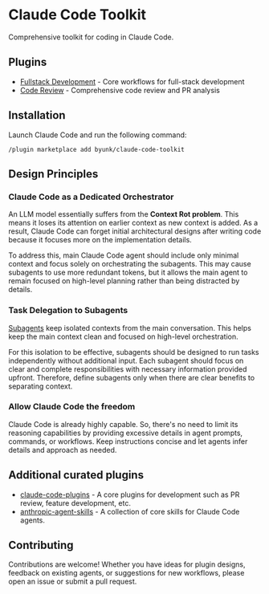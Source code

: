 # Claude Code Toolkit

Comprehensive toolkit for coding in Claude Code.

## Plugins

- [Fullstack Development](./fullstack-dev) - Core workflows for full-stack development
- [Code Review](./code-review) - Comprehensive code review and PR analysis

## Installation

Launch Claude Code and run the following command:

```
/plugin marketplace add byunk/claude-code-toolkit
```

## Design Principles

### Claude Code as a Dedicated Orchestrator

An LLM model essentially suffers from the **Context Rot problem**. This means it loses its attention on earlier context as new context is added. As a result, Claude Code can forget initial architectural designs after writing code because it focuses more on the implementation details. 

To address this, main Claude Code agent should include only minimal context and focus solely on orchestrating the subagents. This may cause subagents to use more redundant tokens, but it allows the main agent to remain focused on high-level planning rather than being distracted by details.

### Task Delegation to Subagents

[Subagents](https://docs.claude.com/en/docs/claude-code/sub-agents) keep isolated contexts from the main conversation. This helps keep the main context clean and focused on high-level orchestration.

For this isolation to be effective, subagents should be designed to run tasks independently without additional input. Each subagent should focus on clear and complete responsibilities with necessary information provided upfront. Therefore, define subagents only when there are clear benefits to separating context.

### Allow Claude Code the freedom

Claude Code is already highly capable. So, there's no need to limit its reasoning capabilities by providing excessive details in agent prompts, commands, or workflows. Keep instructions concise and let agents infer details and approach as needed.

## Additional curated plugins

- [claude-code-plugins](https://github.com/anthropics/claude-code) - A core plugins for development such as PR review, feature development, etc.
- [anthropic-agent-skills](https://github.com/anthropics/skills) - A collection of core skills for Claude Code agents.

## Contributing

Contributions are welcome! Whether you have ideas for plugin designs, feedback on existing agents, or suggestions for new workflows, please open an issue or submit a pull request.
